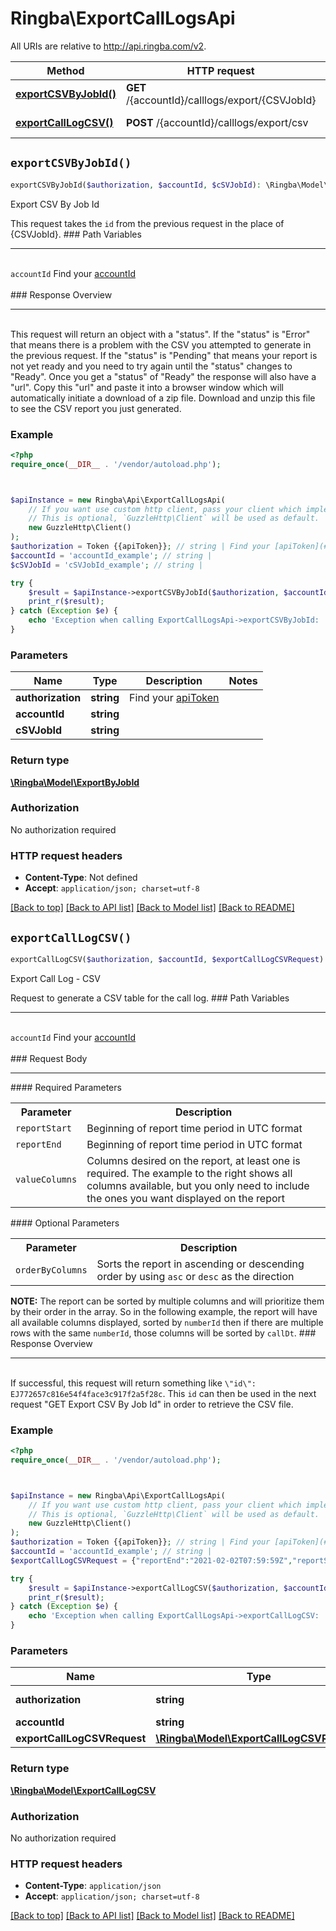 # Ringba\ExportCallLogsApi

All URIs are relative to http://api.ringba.com/v2.

Method | HTTP request | Description
------------- | ------------- | -------------
[**exportCSVByJobId()**](ExportCallLogsApi.md#exportCSVByJobId) | **GET** /{accountId}/calllogs/export/{CSVJobId} | Export CSV By Job Id
[**exportCallLogCSV()**](ExportCallLogsApi.md#exportCallLogCSV) | **POST** /{accountId}/calllogs/export/csv | Export Call Log - CSV


## `exportCSVByJobId()`

```php
exportCSVByJobId($authorization, $accountId, $cSVJobId): \Ringba\Model\ExportByJobId
```

Export CSV By Job Id

This request takes the `id` from the previous request in the place of {CSVJobId}.   ### Path Variables <hr> <br>  ``accountId`` Find your [accountId](#get-your-account-information) <br> <br>  ### Response Overview <hr> <br>  This request will return an object with a \"status\". If the \"status\" is \"Error\" that means there is a problem with the CSV you attempted to generate in the previous request. If the \"status\" is \"Pending\" that means your report is not yet ready and you need to try again until the \"status\" changes to \"Ready\". Once you get a \"status\" of \"Ready\" the response will also have a \"url\". Copy this \"url\" and paste it into a browser window which will automatically initiate a download of a zip file. Download and unzip this file to see the CSV report you just generated.

### Example

```php
<?php
require_once(__DIR__ . '/vendor/autoload.php');



$apiInstance = new Ringba\Api\ExportCallLogsApi(
    // If you want use custom http client, pass your client which implements `GuzzleHttp\ClientInterface`.
    // This is optional, `GuzzleHttp\Client` will be used as default.
    new GuzzleHttp\Client()
);
$authorization = Token {{apiToken}}; // string | Find your [apiToken](#get-or-create-api-token)
$accountId = 'accountId_example'; // string | 
$cSVJobId = 'cSVJobId_example'; // string | 

try {
    $result = $apiInstance->exportCSVByJobId($authorization, $accountId, $cSVJobId);
    print_r($result);
} catch (Exception $e) {
    echo 'Exception when calling ExportCallLogsApi->exportCSVByJobId: ', $e->getMessage(), PHP_EOL;
}
```

### Parameters

Name | Type | Description  | Notes
------------- | ------------- | ------------- | -------------
 **authorization** | **string**| Find your [apiToken](#get-or-create-api-token) |
 **accountId** | **string**|  |
 **cSVJobId** | **string**|  |

### Return type

[**\Ringba\Model\ExportByJobId**](../Model/ExportByJobId.md)

### Authorization

No authorization required

### HTTP request headers

- **Content-Type**: Not defined
- **Accept**: `application/json; charset=utf-8`

[[Back to top]](#) [[Back to API list]](../../README.md#endpoints)
[[Back to Model list]](../../README.md#models)
[[Back to README]](../../README.md)

## `exportCallLogCSV()`

```php
exportCallLogCSV($authorization, $accountId, $exportCallLogCSVRequest): \Ringba\Model\ExportCallLogCSV
```

Export Call Log - CSV

Request to generate a CSV table for the call log.   ### Path Variables <hr> <br>  ``accountId`` Find your [accountId](#get-your-account-information) <br> <br>  ### Request Body <hr>  #### Required Parameters <table>     <tr>         <th>Parameter</th>         <th>Description</th>     </tr>     <tr>         <td><code>reportStart</code></td>         <td>Beginning of report time period in UTC format</td>     </tr>     <tr>         <td><code>reportEnd</code></td>         <td>Beginning of report time period in UTC format</td>     </tr>     <tr>         <td><code>valueColumns</code></td>         <td>Columns desired on the report, at least one is required. The example to the right shows all columns available, but you only need to include the ones you want displayed on the report</td>     </tr> </table>  #### Optional Parameters <table>     <tr>         <th>Parameter</th>         <th>Description</th>     </tr>     <tr>         <td><code>orderByColumns</code></td>         <td>Sorts the report in ascending or descending order by using `asc` or `desc` as the direction</td>     </tr> </table>  __NOTE:__ The report can be sorted by multiple columns and will prioritize them by their order in the array. So in the following example, the report will have all available columns displayed, sorted by `numberId` then if there are multiple rows with the same `numberId`, those columns will be sorted by `callDt`.  ### Response Overview <hr> <br>  If successful, this request will return something like `\"id\": EJ772657c816e54f4face3c917f2a5f28c`. This `id` can then be used in the next request \"GET Export CSV By Job Id\" in order to retrieve the CSV file.

### Example

```php
<?php
require_once(__DIR__ . '/vendor/autoload.php');



$apiInstance = new Ringba\Api\ExportCallLogsApi(
    // If you want use custom http client, pass your client which implements `GuzzleHttp\ClientInterface`.
    // This is optional, `GuzzleHttp\Client` will be used as default.
    new GuzzleHttp\Client()
);
$authorization = Token {{apiToken}}; // string | Find your [apiToken](#get-or-create-api-token)
$accountId = 'accountId_example'; // string | 
$exportCallLogCSVRequest = {"reportEnd":"2021-02-02T07:59:59Z","reportStart":"2021-02-01T08:00:00Z","orderByColumns":[{"column":"numberId","direction":"desc"},{"column":"callDt","direction":"desc"}],"valueColumns":[{"column":"campaignName"},{"column":"publisherName"},{"column":"targetName"},{"column":"targetNumber"},{"column":"buyer"},{"column":"targetGroupName"},{"column":"campaignId"},{"column":"publisherId"},{"column":"publisherSubId"},{"column":"targetId"},{"column":"targetSubId"},{"column":"buyerId"},{"column":"targetBuyerSubId"},{"column":"targetGroupId"},{"column":"inboundCallId"},{"column":"callDt"},{"column":"inboundPhoneNumber"},{"column":"number"},{"column":"numberId"},{"column":"callCompletedDt"},{"column":"callConnectionDt"},{"column":"endCallSource"},{"column":"hasConnected"},{"column":"isIncomplete"},{"column":"hasRecording"},{"column":"isLive"},{"column":"recordingUrl"},{"column":"isFromNumberPool"},{"column":"numberPoolId"},{"column":"numberPoolName"},{"column":"timeToCallInSeconds"},{"column":"callLengthInSeconds"},{"column":"connectedCallLengthInSeconds"},{"column":"timeToConnectInSeconds"},{"column":"noPayoutReason"},{"column":"noConversionReason"},{"column":"blockReason"},{"column":"incompleteCallReason"},{"column":"offlineConversionUploaded"},{"column":"hasPayout"},{"column":"isDuplicate"},{"column":"hasPreviouslyConnected"},{"column":"hasConverted"},{"column":"wasBlocked"},{"column":"convAdjustmentsApprovedAmount"},{"column":"conversionAmount"},{"column":"profitNet"},{"column":"profitGross"},{"column":"payoutAmount"},{"column":"hasVoiceMail"},{"column":"totalCost"},{"column":"telcoCost"},{"column":"wasConversionAdjusted"},{"column":"conversionAdjustedCalls"},{"column":"wasPayoutAdjusted"},{"column":"hasAnnotations"},{"column":"convAdjustmentsRejectedCount"},{"column":"convAdjustmentRequestCount"},{"column":"convAdjustmentsApproved"},{"column":"tcpaCount"},{"column":"wasBlockedByTCPA"},{"column":"tcpaCost"},{"column":"dataEnrichmentCount"},{"column":"icpCost"},{"column":"ivrDepth"},{"column":"pingSuccessCount"},{"column":"pingFailCount"},{"column":"pingTotalBidAmount"},{"column":"pingDynamicCallLengthInSeconds"},{"column":"avgPingTreeBidAmount"},{"column":"winningBid"},{"column":"winningBidCallAccepted"},{"column":"winningBidCallRejected"}]}; // \Ringba\Model\ExportCallLogCSVRequest | 

try {
    $result = $apiInstance->exportCallLogCSV($authorization, $accountId, $exportCallLogCSVRequest);
    print_r($result);
} catch (Exception $e) {
    echo 'Exception when calling ExportCallLogsApi->exportCallLogCSV: ', $e->getMessage(), PHP_EOL;
}
```

### Parameters

Name | Type | Description  | Notes
------------- | ------------- | ------------- | -------------
 **authorization** | **string**| Find your [apiToken](#get-or-create-api-token) |
 **accountId** | **string**|  |
 **exportCallLogCSVRequest** | [**\Ringba\Model\ExportCallLogCSVRequest**](../Model/ExportCallLogCSVRequest.md)|  |

### Return type

[**\Ringba\Model\ExportCallLogCSV**](../Model/ExportCallLogCSV.md)

### Authorization

No authorization required

### HTTP request headers

- **Content-Type**: `application/json`
- **Accept**: `application/json; charset=utf-8`

[[Back to top]](#) [[Back to API list]](../../README.md#endpoints)
[[Back to Model list]](../../README.md#models)
[[Back to README]](../../README.md)
